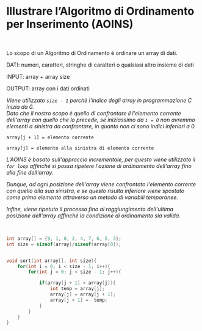 # Illustrare l’Algoritmo di Ordinamento per Inserimento (AOINS)

<br>

Lo scopo di un Algoritmo di Ordinamento è ordinare un array di dati.


DATI: numeri, caratteri, stringhe di caratteri o qualsiasi altro insieme di dati

INPUT: array + array size

OUTPUT: array con i dati ordinati



*Viene utilizzato `size - 1` perchè l'indice degli array in programmazione C inizia da 0.*
<br>
*Dato che il nostro scopo è quello di confrontare il l'elemento corrente dell'array con quello che lo precede, se iniziassimo da `i = 0` non avremmo elementi a sinistra da confrontare, in quanto non ci sono indici inferiori a 0.*

`array[j + 1] = elemento corrente`
<br>

`array[j] = elemento alla sinistra di elemento corrente`


*L'AOINS è basato sull'approccio incrementale, per questo viene utilizzato il `for loop` affinchè si possa ripetere l'azione di ordinamento dell'array fino alla fine dell'array.*


*Dunque, ad ogni posizione dell'array viene confrontato l'elemento corrente con quello alla sua sinistra, e se questo risulta inferiore viene spostato come primo elemento attraverso un metodo di variabili temporanee.*

*Infine, viene ripetuto il processo fino al raggiungimento dell'ultima posizione dell'array affinchè la condizione di ordinamento sia valida.*

<br>

```c
int array[] = {9, 1, 8, 2, 4, 7, 6, 5, 3};
int size = sizeof(array)/sizeof(array[0]);


void sort(int array[], int size){
    for(int i = 0; i < size - 1; i++){
        for(int j = 0; j < size - 1; j++){

            if(array[j + 1] < array[j]){
                int temp = array[j];
                array[j] = array[j + 1];
                array[j + 1] =  temp;
            }
        }
    }
}
```